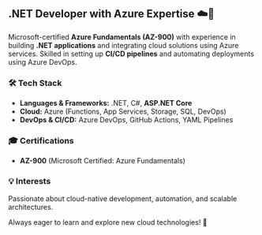 ## .NET Developer with Azure Expertise ☁️🚀  

Microsoft-certified **Azure Fundamentals (AZ-900)** with experience in building **.NET applications** and integrating cloud solutions using Azure services. Skilled in setting up **CI/CD pipelines** and automating deployments using Azure DevOps.  

### 🛠 Tech Stack  
- **Languages & Frameworks:** .NET, C#, **ASP.NET Core**  
- **Cloud:** Azure (Functions, App Services, Storage, SQL, DevOps)  
- **DevOps & CI/CD:** Azure DevOps, GitHub Actions, YAML Pipelines

### 🎓 Certifications  
- **AZ-900** (Microsoft Certified: Azure Fundamentals)  

### 💡 Interests  
Passionate about cloud-native development, automation, and scalable architectures.  

Always eager to learn and explore new cloud technologies! 🚀  
